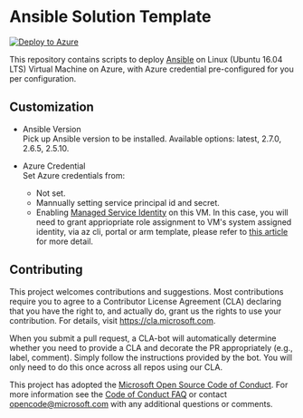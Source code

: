 # Ansible Solution Template
[![Deploy to Azure](http://azuredeploy.net/deploybutton.png)](https://ms.portal.azure.com/#create/visualstudiochina.ansible)

This repository contains scripts to deploy [Ansible](https://www.ansible.com/) on Linux (Ubuntu 16.04 LTS) Virtual Machine on Azure, with Azure credential pre-configured for you per configuration.


## Customization
- Ansible Version  
  Pick up Ansible version to be installed. Available options: latest, 2.7.0, 2.6.5, 2.5.10.

- Azure Credential  
  Set Azure credentials from:
  - Not set.
  - Mannually setting service principal id and secret.
  - Enabling [Managed Service Identity](https://docs.microsoft.com/en-us/azure/active-directory/managed-identities-azure-resources/overview) on this VM. In this case, you will need to grant appriopriate role assignment to VM's system assigned identity, via az cli, portal or arm template, please refer to [this article](https://docs.microsoft.com/en-us/azure/role-based-access-control/role-assignments-portal) for more detail.




## Contributing

This project welcomes contributions and suggestions.  Most contributions require you to agree to a
Contributor License Agreement (CLA) declaring that you have the right to, and actually do, grant us
the rights to use your contribution. For details, visit https://cla.microsoft.com.

When you submit a pull request, a CLA-bot will automatically determine whether you need to provide
a CLA and decorate the PR appropriately (e.g., label, comment). Simply follow the instructions
provided by the bot. You will only need to do this once across all repos using our CLA.

This project has adopted the [Microsoft Open Source Code of Conduct](https://opensource.microsoft.com/codeofconduct/).
For more information see the [Code of Conduct FAQ](https://opensource.microsoft.com/codeofconduct/faq/) or
contact [opencode@microsoft.com](mailto:opencode@microsoft.com) with any additional questions or comments.
